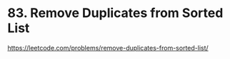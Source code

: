 # 83. Remove Duplicates from Sorted List

https://leetcode.com/problems/remove-duplicates-from-sorted-list/